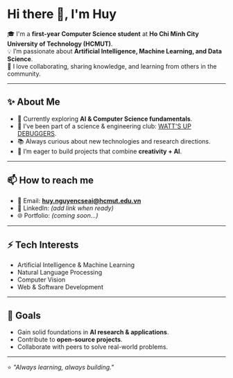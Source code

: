 # Hi there 👋, I'm Huy  

🎓 I'm a **first-year Computer Science student** at **Ho Chi Minh City University of Technology (HCMUT)**.  
💡 I’m passionate about **Artificial Intelligence, Machine Learning, and Data Science**.  
🤝 I love collaborating, sharing knowledge, and learning from others in the community.  

---

## ✨ About Me  
- 🔭 Currently exploring **AI & Computer Science fundamentals**.  
- 👯 I’ve been part of a science & engineering club: [WATT'S UP DEBUGGERS](https://www.facebook.com/WattupDebuggers/).  
- 📚 Always curious about new technologies and research directions.  
- 🌱 I’m eager to build projects that combine **creativity + AI**.  

---

## 📫 How to reach me  
- 📧 Email: **huy.nguyencseai@hcmut.edu.vn**  
- 💼 LinkedIn: *(add link when ready)*  
- 🌐 Portfolio: *(coming soon...)*  

---

## ⚡ Tech Interests  
- Artificial Intelligence & Machine Learning  
- Natural Language Processing  
- Computer Vision  
- Web & Software Development  

---

## 🚀 Goals  
- Gain solid foundations in **AI research & applications**.  
- Contribute to **open-source projects**.  
- Collaborate with peers to solve real-world problems.  

---

⭐️ *"Always learning, always building."*  
